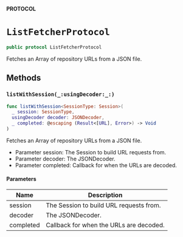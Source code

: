 **PROTOCOL**

# `ListFetcherProtocol`

```swift
public protocol ListFetcherProtocol
```

Fetches an Array of repository URLs from a JSON file.

## Methods
### `listWithSession(_:usingDecoder:_:)`

```swift
func listWithSession<SessionType: Session>(
  _ session: SessionType,
  usingDecoder decoder: JSONDecoder,
  _ completed: @escaping (Result<[URL], Error>) -> Void
)
```

Fetches an Array of repository URLs from a JSON file.
- Parameter session: The Session to build URL requests from.
- Parameter decoder: The JSONDecoder.
- Parameter completed: Callback for when the URLs are decoded.

#### Parameters

| Name | Description |
| ---- | ----------- |
| session | The Session to build URL requests from. |
| decoder | The JSONDecoder. |
| completed | Callback for when the URLs are decoded. |